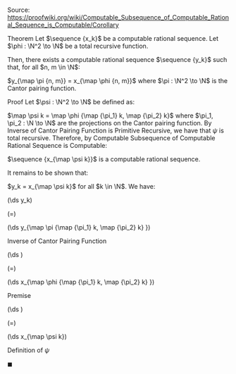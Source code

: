 # 

Source: https://proofwiki.org/wiki/Computable_Subsequence_of_Computable_Rational_Sequence_is_Computable/Corollary

Theorem
Let $\sequence {x_k}$ be a computable rational sequence.
Let $\phi : \N^2 \to \N$ be a total recursive function.

Then, there exists a computable rational sequence $\sequence {y_k}$ such that, for all $n, m \in \N$:

$y_{\map \pi {n, m}} = x_{\map \phi {n, m}}$
where $\pi : \N^2 \to \N$ is the Cantor pairing function.


Proof
Let $\psi : \N^2 \to \N$ be defined as:

$\map \psi k = \map \phi {\map {\pi_1} k, \map {\pi_2} k}$
where $\pi_1, \pi_2 : \N \to \N$ are the projections on the Cantor pairing function.
By Inverse of Cantor Pairing Function is Primitive Recursive, we have that $\psi$ is total recursive.
Therefore, by Computable Subsequence of Computable Rational Sequence is Computable:

$\sequence {x_{\map \psi k}}$
is a computable rational sequence.

It remains to be shown that:

$y_k = x_{\map \psi k}$
for all $k \in \N$.
We have:














\(\ds y_k\)

\(=\)







\(\ds y_{\map \pi {\map {\pi_1} k, \map {\pi_2} k} }\)





Inverse of Cantor Pairing Function














\(\ds \)

\(=\)







\(\ds x_{\map \phi {\map {\pi_1} k, \map {\pi_2} k} }\)





Premise














\(\ds \)

\(=\)







\(\ds x_{\map \psi k}\)





Definition of $\psi$


$\blacksquare$








